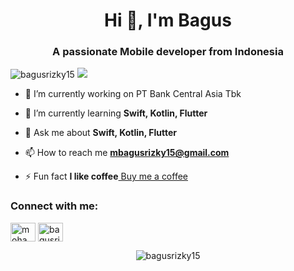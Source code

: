 <h1 align="center">Hi 👋, I'm Bagus</h1>
<h3 align="center">A passionate Mobile developer from Indonesia</h3>

<p align="left"> <img src="https://komarev.com/ghpvc/?username=bagusrizky15&label=Profile%20views&color=0e75b6&style=flat" alt="bagusrizky15"/> 
<img src="https://img.shields.io/github/followers/bagusrizky15?style=social"</p>

- 🔭 I’m currently working on PT Bank Central Asia Tbk

- 🌱 I’m currently learning **Swift, Kotlin, Flutter** 

- 💬 Ask me about **Swift, Kotlin, Flutter**

- 📫 How to reach me **mbagusrizky15@gmail.com**

- ⚡ Fun fact **I like coffee**<a href="https://trakteer.id/bagusrizky" target="blank"> Buy me a coffee</a>

<h3 align="left">Connect with me:</h3>
<p align="left">
<a href="https://linkedin.com/in/mohamadbagusrizkybba81a210" target="blank"><img align="center" src="https://raw.githubusercontent.com/rahuldkjain/github-profile-readme-generator/master/src/images/icons/Social/linked-in-alt.svg" alt="mohamadbagusrizkybba81a210" height="30" width="40" /></a>
<a href="https://www.youtube.com/c/bagusrizky" target="blank"><img align="center" src="https://raw.githubusercontent.com/rahuldkjain/github-profile-readme-generator/master/src/images/icons/Social/youtube.svg" alt="bagusrizky" height="30" width="40" /></a>

<br>
  
<p align="center"><img align="center" src="https://github-readme-streak-stats.herokuapp.com/?user=bagusrizky15&" alt="bagusrizky15" /></p>
